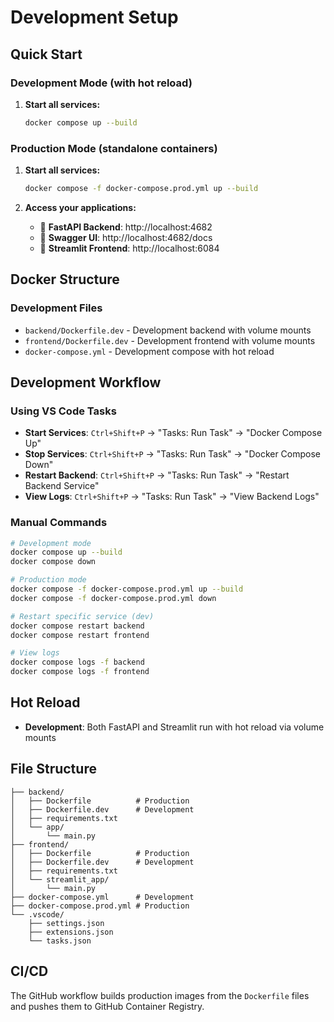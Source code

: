 # Development Setup

## Quick Start

### Development Mode (with hot reload)
1. **Start all services:**
   ```bash
   docker compose up --build
   ```

### Production Mode (standalone containers)
1. **Start all services:**
   ```bash
   docker compose -f docker-compose.prod.yml up --build
   ```

2. **Access your applications:**
   - 🚀 **FastAPI Backend**: http://localhost:4682
   - 📖 **Swagger UI**: http://localhost:4682/docs
   - 🎨 **Streamlit Frontend**: http://localhost:6084

## Docker Structure

### Development Files
- `backend/Dockerfile.dev` - Development backend with volume mounts
- `frontend/Dockerfile.dev` - Development frontend with volume mounts
- `docker-compose.yml` - Development compose with hot reload

## Development Workflow

### Using VS Code Tasks
- **Start Services**: `Ctrl+Shift+P` → "Tasks: Run Task" → "Docker Compose Up"
- **Stop Services**: `Ctrl+Shift+P` → "Tasks: Run Task" → "Docker Compose Down"
- **Restart Backend**: `Ctrl+Shift+P` → "Tasks: Run Task" → "Restart Backend Service"
- **View Logs**: `Ctrl+Shift+P` → "Tasks: Run Task" → "View Backend Logs"

### Manual Commands
```bash
# Development mode
docker compose up --build
docker compose down

# Production mode  
docker compose -f docker-compose.prod.yml up --build
docker compose -f docker-compose.prod.yml down

# Restart specific service (dev)
docker compose restart backend
docker compose restart frontend

# View logs
docker compose logs -f backend
docker compose logs -f frontend
```

## Hot Reload
- **Development**: Both FastAPI and Streamlit run with hot reload via volume mounts

## File Structure
```
├── backend/
│   ├── Dockerfile          # Production
│   ├── Dockerfile.dev      # Development  
│   ├── requirements.txt
│   └── app/
│       └── main.py
├── frontend/
│   ├── Dockerfile          # Production
│   ├── Dockerfile.dev      # Development
│   ├── requirements.txt
│   └── streamlit_app/
│       └── main.py
├── docker-compose.yml      # Development
├── docker-compose.prod.yml # Production
└── .vscode/
    ├── settings.json
    ├── extensions.json
    └── tasks.json
```

## CI/CD
The GitHub workflow builds production images from the `Dockerfile` files and pushes them to GitHub Container Registry.